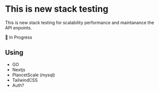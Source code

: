 # This is new stack testing

This is new stack testing for scalability performance and maintanance the API enpoints.

🔧 In Progress

## Using

- GO
- Nextjs
- PlancetScale (mysql)
- TailwindCSS
- Auth?
